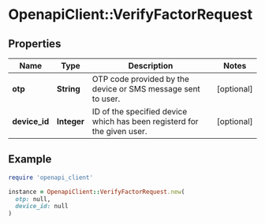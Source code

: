 # OpenapiClient::VerifyFactorRequest

## Properties

| Name | Type | Description | Notes |
| ---- | ---- | ----------- | ----- |
| **otp** | **String** | OTP code provided by the device or SMS message sent to user. | [optional] |
| **device_id** | **Integer** | ID of the specified device which has been registerd for the given user. | [optional] |

## Example

```ruby
require 'openapi_client'

instance = OpenapiClient::VerifyFactorRequest.new(
  otp: null,
  device_id: null
)
```

